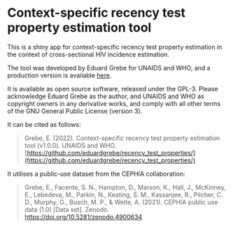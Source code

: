# Context-specific recency test property estimation tool

This is a shiny app for context-specific recency test property estimation in the context of cross-sectional HIV incidence estimation.

The tool was developed by Eduard Grebe for UNAIDS and WHO, and a production version is available [here](https://worldhealthorg.shinyapps.io/recency_test_properties/).

It is available as open source software, released under the GPL-3. Please acknowledge Eduard Grebe as the author, and UNAIDS and WHO as copyright owners in any derivative works, and comply with all other terms of the GNU General Public License (version 3). 

It can be cited as follows:

>
> Grebe, E. (2022). Context-specific recency test property estimation tool (v1.0.0). UNAIDS and WHO. [https://github.com/eduardgrebe/recency_test_properties/](https://github.com/eduardgrebe/recency_test_properties/)
>

It utilises a public-use dataset from the CEPHIA collaboration:

>
> Grebe, E., Facente, S. N., Hampton, D., Marson, K., Hall, J., McKinney, E., Lebedeva, M., Parkin, N., Keating, S. M., Kassanjee, R., Pilcher, C. D., Murphy, G., Busch, M. P., & Welte, A. (2021). CEPHIA public use data (1.0) [Data set]. Zenodo. https://doi.org/10.5281/zenodo.4900634
>
